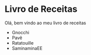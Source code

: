 # Livro de Receitas 

Olá, bem vindo ao meu livro de receitas

 - Gnocchi
 - Pavê
 - Ratatouille
 - SaminaminaEE
